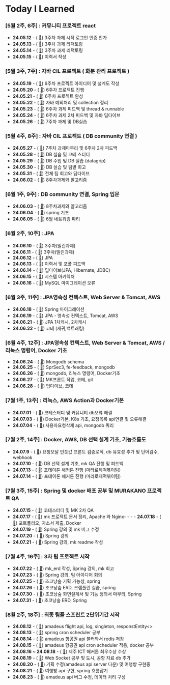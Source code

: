 # Today I Learned

### [5월 2주, 6주] : 커뮤니티 프로젝트 react
- **24.05.12** - ( [🔗](may/5-12.md)) 3주차 과제 시작 로그인 인증 인가
- **24.05.13** - ( [🔗](may/5-13.md)) 3주차 과제 리팩토링
- **24.05.14** - ( [🔗](may/5-14.md)) 3주차 과제 리팩토링
- **24.05.15** - ( [🔗](may/5-15.md)) 이력서 작성

### [5월 3주, 7주] : 자바 CIL 프로젝트 ( 화분 관리 프로젝트 )
- **24.05.19** - ( [🔗](may/5-19.md)) 6주차 프로젝트 아이디어 및 설계도 작성
- **24.05.20** - ( [🔗](may/5-20.md)) 6주차 프로젝트 진행
- **24.05.21** - ( [🔗](may/5-21.md)) 6주차 프로젝트 완성
- **24.05.22** - ( [🔗](may/5-22.md)) 자바 예외처리 및 collection 정리
- **24.05.23** - ( [🔗](may/5-23.md)) 6주차 과제 피드백 및 thread & runnable
- **24.05.24** - ( [🔗](may/5-24.md)) 6주차 과제 2차 피드백 및 자바 딥다이브
- **24.05.26** - ( [🔗](may/5-26.md)) 7주차 과제 및 DB실습

### [5월 4주, 8주] : 자바 CIL 프로젝트 ( DB community 연결 )
- **24.05.27** - ( [🔗](may/5-27.md)) 7주차 과제마무리 및 6주차 2차 피드백
- **24.05.28** - ( [🔗](may/5-28.md)) DB 실습 및 코테 스터디
- **24.05.29** - ( [🔗](may/5-29.md)) DB 수업 및 DB 실습 (datagrip)
- **24.05.30** - ( [🔗](may/5-30.md)) DB 실습 및 팀별 회고
- **24.05.31** - ( [🔗](may/5-31.md)) 전체 팀 회고와 딥다이브
- **24.06.02** - ( [🔗](may/6-2.md)) 8주차과제와 알고리즘

### [6월 1주, 9주] : DB community 연결, Spring 입문
- **24.06.03** - ( [🔗](may/6-3.md)) 8주차과제와 알고리즘
- **24.06.04** - ( [🔗](may/6-3.md)) spring 기초
- **24.06.05** - ( [🔗](may/6-3.md)) 6월 네트워킹 파티

### [6월 2주, 10주] : JPA
- **24.06.10** - ( [🔗](may/6-10.md)) 3주차(밀린과제)
- **24.06.11** - ( [🔗](may/6-11.md)) 3주차(밀린과제)
- **24.06.12** - ( [🔗](may/6-11.md)) JPA
- **24.06.13** - ( [🔗](may/6-11.md)) 이력서 및 포폴 피드백
- **24.06.14** - ( [🔗](may/6-11.md)) 딥다이브(JPA, Hibernate, JDBC)
- **24.06.15** - ( [🔗](may/6-11.md)) 시스템 아키텍처
- **24.06.16** - ( [🔗](may/6-11.md)) MySQL 마이그레이션 오류

### [6월 3주, 11주] : JPA영속성 컨텍스트, Web Server & Tomcat, AWS
- **24.06.18** - ( [🔗](june/6-18.md)) Spring 마이그레이션
- **24.06.19** - ( [🔗](june/6-19.md)) JPA - 영속성 컨텍스트, Tomcat, AWS
- **24.06.21** - ( [🔗](june/6-21.md)) JPA 1차캐시, 2차캐시
- **24.06.22** - ( [🔗](june/6-22.md)) 코테 (재귀,백트래킹)

### [6월 4주, 12주] : JPA영속성 컨텍스트, Web Server & Tomcat, AWS / 리눅스 명령어, Docker 기초
- **24.06.24** - ( [🔗](june/6-24.md)) Mongodb schema
- **24.06.25** - ( [🔗](june/6-25.md)) SprSec3, fe-feedback, mongodb
- **24.06.26** - ( [🔗](june/6-26.md)) mongodb, 리눅스 명령어, Docker기초
- **24.06.27** - ( [🔗](june/6-27.md)) MK프론트 작업, 코테, git
- **24.06.28** - ( [🔗](june/6-27.md)) 딥다이브, 코테

### [7월 1주, 13주] : 리눅스, AWS Action과 Docker기본
- **24.07.01** - ( [🔗](july/7-1.md)) 코테스터디 및 커뮤니티 db오류 해결
- **24.07.03** - ( [🔗](july/7-3.md)) Docker기본, K8s 기초, 요청목록 api연결 및 오류해결
- **24.07.04** - ( [🔗](july/7-4.md)) 사용자요청삭제 api, mongodb 쿼리

### [7월 2주, 14주] : Docker, AWS, DB 선택 설계 기초, 기능흐름도 
- **24.07.9** - ( [🔗](july/7-9.md)) 요청모달 인풋값 프론트 검증로직, db 유효성 추가 및 단어검수, webhook
- **24.07.10** - ( [🔗](july/7-10.md)) DB 선택 설계 기초, mk QA 진행 및 피드백
- **24.07.13** - ( [🔗](july/7-14.md)) 포테이톤 해커톤 진행 (마라로제떡볶이팀)
- **24.07.14** - ( [🔗](july/7-14.md)) 포테이톤 해커톤 진행 (마라로제떡볶이팀)

### [7월 3주, 15주] : Spring 및 docker 배포 공부 및 MURAKANO 프로젝트 QA
- **24.07.15** - ( [🔗](july/7-15.md)) 코테스터디 및 MK 2차 QA
- **24.07.17** - ( [🔗](july/7-17.md)) mk 프로젝트 문서 정리, Apache 와 Nginx- - - - **24.07.18** - ( [🔗](july/7-18.md)) 포트폴리오, 자소서 제출, Docker
- **24.07.19** - ( [🔗](july/7-19.md)) Spring 강의 및 mk 버그 수정
- **24.07.20** - ( [🔗](july/7-20.md)) Spring 강의
- **24.07.21** - ( [🔗](july/7-21.md)) Spring 강의, mk readme 작성

### [7월 4주, 16주] : 3차 팀 프로젝트 시작
- **24.07.22** - ( [🔗](july/7-22.md)) mk_erd 작성, Spring 강의, mk 회고
- **24.07.23** - ( [🔗](july/7-23.md)) Spring 강의, 팀 아이디어 회의
- **24.07.25** - ( [🔗](july/7-25.md)) 초코낭숲 기획 가능성, spring
- **24.07.26** - ( [🔗](july/7-26.md)) 초코낭숲 ERD, 크램폴린 실습, spring
- **24.07.30** - ( [🔗](july/7-30.md)) 초코낭숲 화면설계서 및 기능 정의서 마무리, Spring 
- **24.07.31** - ( [🔗](july/7-31.md)) 초코낭숲 ERD, Spring 

### [8월 2주, 18주] : 최종 팀플 스프린트 2단위기간 시작
- **24.08.12** - ( [🔗](agust/8-12.md)) amadeus flight api, log, singleton, responstEntity<>
- **24.08.13** - ( [🔗](agust/8-13.md)) spring cron scheduler 공부
- **24.08.14** - ( [🔗](agust/8-14.md)) amadeus 항공권 api 불러와서 redis 저장
- **24.08.15** - ( [🔗](agust/8-15.md)) amadeus 항공권 api cron scheduler 적용, docker 공부
- **24.08.16 ~ 24.08.18** - ( [🔗](agust/8-18.md)) 제주 ICT 해커톤 최우수상 수상
- **24.08.19** - ( [🔗](agust/8-19.md)) Web Socket 공부 및 도시, 공항 자료 db 추가
- **24.08.20** - ( [🔗](agust/8-20.md)) 기획 수정(amadeus api server 다운) 및 여행방 구현중
- **24.08.21** - ( [🔗](agust/8-21.md)) 여행방 api 구현, spring 흐름잡기
- **24.08.23** - ( [🔗](agust/8-23.md)) amadeus api 버그 수정, 데이터 처리 구성
